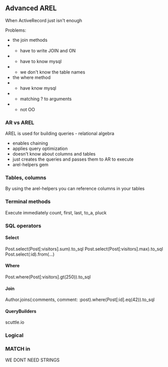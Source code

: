 Advanced AREL
---
When ActiveRecord just isn't enough

Problems:
- the join methods
- - have to write JOIN and ON
- - have to know mysql
- - we don't know the table names
- the where method
- - have know mysql
- - matching ? to arguments
- - not OO

### AR vs AREL
AREL is used for building queries - relational algebra
- enables chaining
- applies query optimization
- doesn't know about columns and tables
- just creates the queries and passes them to AR to execute
- arel-helpers gem

### Tables, columns
By using the arel-helpers you can reference columns in your tables

### Terminal methods
Execute immediately
count, first, last, to_a, pluck

### SQL operators
#### Select
  Post.select(Post[:visitors].sum).to_sql
  Post.select(Post[:visitors].max).to_sql
Post.select(:id).from(...)

#### Where
  Post.where(Post[:visitors].gt(250)).to_sql

#### Join
  Author.joins(:comments, comment: :post).where(Post[:id].eq(42)).to_sql

#### QueryBuilders

scuttle.io

### Logical

### MATCH in

WE DONT NEED STRINGS








